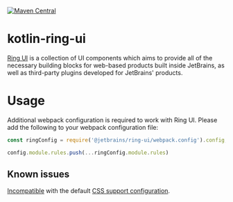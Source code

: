 [![Maven Central](https://img.shields.io/maven-central/v/org.jetbrains.kotlin-wrappers/kotlin-ring-ui)](https://mvnrepository.com/artifact/org.jetbrains.kotlin-wrappers/kotlin-ring-ui)

# kotlin-ring-ui

[Ring UI](https://github.com/JetBrains/ring-ui) is a collection of UI components which aims to provide all of the necessary building blocks for web-based products built inside JetBrains, as well as third-party plugins developed for JetBrains' products.

# Usage

Additional webpack configuration is required to work with Ring UI. Please add the following to your webpack configuration file:
```js
const ringConfig = require('@jetbrains/ring-ui/webpack.config').config;

config.module.rules.push(...ringConfig.module.rules)
```

## Known issues

[Incompatible](https://youtrack.jetbrains.com/issue/KT-47343) with the
default [CSS support configuration](https://kotlinlang.org/docs/js-project-setup.html#css).
